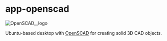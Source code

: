 # app-openscad
![OpenSCAD__logo](https://upload.wikimedia.org/wikipedia/commons/thumb/9/97/OpenSCAD-logo.png/200px-OpenSCAD-logo.png) 

Ubuntu-based desktop with [OpenSCAD](https://www.openscad.org/index.html) for creating solid 3D CAD objects.